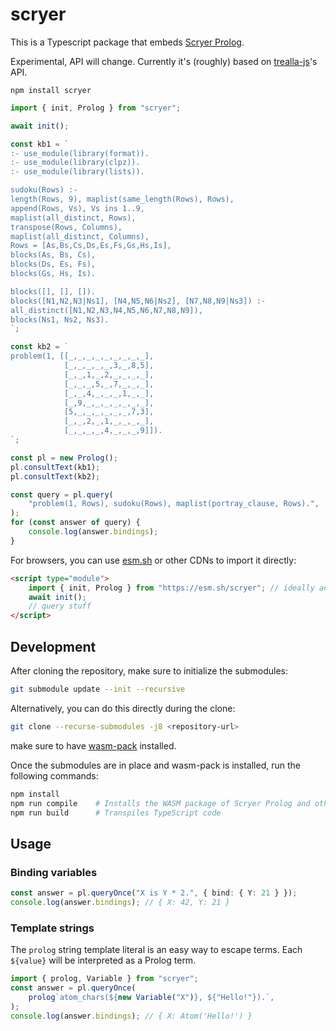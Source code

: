 # scryer

This is a Typescript package that embeds [Scryer Prolog](https://github.com/mthom/scryer-prolog).

Experimental, API will change. Currently it's (roughly) based on [trealla-js](https://github.com/guregu/trealla-js)'s API.

```
npm install scryer
```

```typescript
import { init, Prolog } from "scryer";

await init();

const kb1 = `
:- use_module(library(format)).
:- use_module(library(clpz)).
:- use_module(library(lists)).

sudoku(Rows) :-
length(Rows, 9), maplist(same_length(Rows), Rows),
append(Rows, Vs), Vs ins 1..9,
maplist(all_distinct, Rows),
transpose(Rows, Columns),
maplist(all_distinct, Columns),
Rows = [As,Bs,Cs,Ds,Es,Fs,Gs,Hs,Is],
blocks(As, Bs, Cs),
blocks(Ds, Es, Fs),
blocks(Gs, Hs, Is).

blocks([], [], []).
blocks([N1,N2,N3|Ns1], [N4,N5,N6|Ns2], [N7,N8,N9|Ns3]) :-
all_distinct([N1,N2,N3,N4,N5,N6,N7,N8,N9]),
blocks(Ns1, Ns2, Ns3).
`;

const kb2 = `
problem(1, [[_,_,_,_,_,_,_,_,_],
			[_,_,_,_,_,3,_,8,5],
			[_,_,1,_,2,_,_,_,_],
			[_,_,_,5,_,7,_,_,_],
			[_,_,4,_,_,_,1,_,_],
			[_,9,_,_,_,_,_,_,_],
			[5,_,_,_,_,_,_,7,3],
			[_,_,2,_,1,_,_,_,_],
			[_,_,_,_,4,_,_,_,9]]).
`;

const pl = new Prolog();
pl.consultText(kb1);
pl.consultText(kb2);

const query = pl.query(
	"problem(1, Rows), sudoku(Rows), maplist(portray_clause, Rows).",
);
for (const answer of query) {
	console.log(answer.bindings);
}
```

For browsers, you can use [esm.sh](https://esm.sh) or other CDNs to import it directly:

```html
<script type="module">
	import { init, Prolog } from "https://esm.sh/scryer"; // ideally add version info to the URL, e.g. scryer@0.1.0
	await init();
	// query stuff
</script>
```

## Development

After cloning the repository, make sure to initialize the submodules:

```bash
git submodule update --init --recursive
```

Alternatively, you can do this directly during the clone:

```bash
git clone --recurse-submodules -j8 <repository-url>
```

make sure to have [wasm-pack](https://rustwasm.github.io/wasm-pack/installer/) installed.

Once the submodules are in place and wasm-pack is installed, run the following commands:

```bash
npm install
npm run compile    # Installs the WASM package of Scryer Prolog and other dependencies
npm run build      # Transpiles TypeScript code
```

## Usage

### Binding variables

```typescript
const answer = pl.queryOnce("X is Y * 2.", { bind: { Y: 21 } });
console.log(answer.bindings); // { X: 42, Y: 21 }
```

### Template strings

The `prolog` string template literal is an easy way to escape terms.
Each `${value}` will be interpreted as a Prolog term.

```typescript
import { prolog, Variable } from "scryer";
const answer = pl.queryOnce(
	prolog`atom_chars(${new Variable("X")}, ${"Hello!"}).`,
);
console.log(answer.bindings); // { X: Atom('Hello!') }
```
